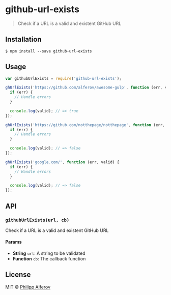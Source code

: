 # github-url-exists

> Check if a URL is a valid and existent GitHub URL

## Installation
```
$ npm install --save github-url-exists
```

## Usage
```js
var githubUrlExists = require('github-url-exists');

ghUrlExists('https://github.com/alferov/awesome-gulp', function (err, valid) {
  if (err) {
    // Handle errors
  }

  console.log(valid); // => true
});

ghUrlExists('https://github.com/notthepage/notthepage', function (err, valid) {
  if (err) {
    // Handle errors
  }

  console.log(valid); // => false
});

ghUrlExists('google.com/', function (err, valid) {
  if (err) {
    // Handle errors
  }

  console.log(valid); // => false
});

```

## API
### `githubUrlExists(url, cb)`
Check if a URL is a valid and existent GitHub URL

#### Params
 - **String** `url`: A string to be validated
 - **Function** `cb`: The callback function

## License
MIT © [Philipp Alferov](https://github.com/alferov)
